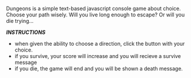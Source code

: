 Dungeons is a simple text-based javascript console game about choice. Choose your path wisely. Will you live long enough to escape? Or will you die trying...

***INSTRUCTIONS***
  - when given the ability to choose a direction, click the button with your choice.
  - if you survive, your score will increase and you will recieve a survive message
  - if you die, the game will end and you will be shown a death message.
